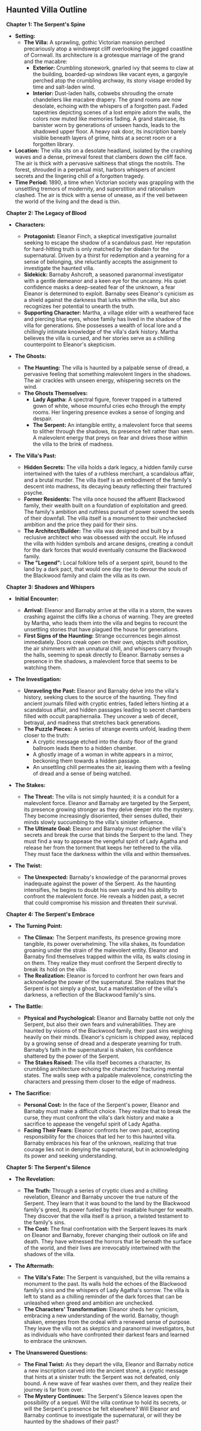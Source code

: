 ## Haunted Villa Outline

**Chapter 1: The Serpent's Spine**

* **Setting:**
    * **The Villa:**  A sprawling, gothic Victorian mansion perched precariously atop a windswept cliff overlooking the jagged coastline of Cornwall. Its architecture is a grotesque marriage of the grand and the macabre:
        * **Exterior:**  Crumbling stonework, gnarled ivy that seems to claw at the building, boarded-up windows like vacant eyes, a gargoyle perched atop the crumbling archway, its stony visage eroded by time and salt-laden wind. 
        * **Interior:**  Dust-laden halls, cobwebs shrouding the ornate chandeliers like macabre drapery. The grand rooms are now desolate, echoing with the whispers of a forgotten past. Faded tapestries depicting scenes of a lost empire adorn the walls, the colors now muted like memories fading.  A grand staircase, its banister worn by generations of unseen hands, leads to the shadowed upper floor. A heavy oak door, its inscription barely visible beneath layers of grime, hints at a secret room or a forgotten library. 
* **Location:**  The villa sits on a desolate headland, isolated by the crashing waves and a dense, primeval forest that clambers down the cliff face. The air is thick with a pervasive saltiness that stings the nostrils.  The forest, shrouded in a perpetual mist, harbors whispers of ancient secrets and the lingering chill of a forgotten tragedy. 
* **Time Period:**  1890, a time when Victorian society was grappling with the unsettling tremors of modernity, and superstition and rationalism clashed. The air is thick with a sense of unease, as if the veil between the world of the living and the dead is thin. 

**Chapter 2: The Legacy of Blood**

* **Characters:**
    * **Protagonist:**  Eleanor Finch, a skeptical investigative journalist seeking to escape the shadow of a scandalous past.  Her reputation for hard-hitting truth is only matched by her disdain for the supernatural. Driven by a thirst for redemption and a yearning for a sense of belonging, she reluctantly accepts the assignment to investigate the haunted villa.
    * **Sidekick:**  Barnaby Ashcroft, a seasoned paranormal investigator with a gentle demeanor and a keen eye for the uncanny. His quiet confidence masks a deep-seated fear of the unknown, a fear Eleanor is determined to exploit.  Barnaby sees Eleanor's cynicism as a shield against the darkness that lurks within the villa, but also recognizes her potential to unearth the truth.
    * **Supporting Character:**  Martha, a village elder with a weathered face and piercing blue eyes, whose family has lived in the shadow of the villa for generations.  She possesses a wealth of local lore and a chillingly intimate knowledge of the villa's dark history. Martha believes the villa is cursed, and her stories serve as a chilling counterpoint to Eleanor's skepticism. 

* **The Ghosts:**
    * **The Haunting:**  The villa is haunted by a palpable sense of dread, a pervasive feeling that something malevolent lingers in the shadows. The air crackles with unseen energy, whispering secrets on the wind.
    * **The Ghosts Themselves:**
        * **Lady Agatha:** A spectral figure, forever trapped in a tattered gown of white, whose mournful cries echo through the empty rooms.  Her lingering presence evokes a sense of longing and despair.
        * **The Serpent:**  An intangible entity, a malevolent force that seems to slither through the shadows, its presence felt rather than seen.  A malevolent energy that preys on fear and drives those within the villa to the brink of madness. 

* **The Villa's Past:**
    * **Hidden Secrets:**  The villa holds a dark legacy, a hidden family curse intertwined with the tales of a ruthless merchant, a scandalous affair, and a brutal murder. The villa itself is an embodiment of the family's descent into madness, its decaying beauty reflecting their fractured psyche.
    * **Former Residents:**  The villa once housed the affluent Blackwood family, their wealth built on a foundation of exploitation and greed.  The family's ambition and ruthless pursuit of power sowed the seeds of their downfall.  The villa itself is a monument to their unchecked ambition and the price they paid for their sins. 
    * **The Architect/Builder:**  The villa was designed and built by a reclusive architect who was obsessed with the occult. He infused the villa with hidden symbols and arcane designs, creating a conduit for the dark forces that would eventually consume the Blackwood family. 
    * **The "Legend":**  Local folklore tells of a serpent spirit, bound to the land by a dark pact, that would one day rise to devour the souls of the Blackwood family and claim the villa as its own. 

**Chapter 3: Shadows and Whispers**

* **Initial Encounter:**
    * **Arrival:** Eleanor and Barnaby arrive at the villa in a storm, the waves crashing against the cliffs like a chorus of warning.  They are greeted by Martha, who leads them into the villa and begins to recount the unsettling stories that have plagued the house for generations. 
    * **First Signs of the Haunting:**  Strange occurrences begin almost immediately. Doors creak open on their own, objects shift position, the air shimmers with an unnatural chill, and whispers carry through the halls, seeming to speak directly to Eleanor.  Barnaby senses a presence in the shadows, a malevolent force that seems to be watching them. 

* **The Investigation:**
    * **Unraveling the Past:**  Eleanor and Barnaby delve into the villa's history, seeking clues to the source of the haunting. They find ancient journals filled with cryptic entries, faded letters hinting at a scandalous affair, and hidden passages leading to secret chambers filled with occult paraphernalia. They uncover a web of deceit, betrayal, and madness that stretches back generations.  
    * **The Puzzle Pieces:** A series of strange events unfold, leading them closer to the truth:
        *  A cryptic message etched into the dusty floor of the grand ballroom leads them to a hidden chamber.
        *  A ghostly image of a woman in white appears in a mirror, beckoning them towards a hidden passage.
        *  An unsettling chill permeates the air, leaving them with a feeling of dread and a sense of being watched. 

* **The Stakes:**
    * **The Threat:**  The villa is not simply haunted; it is a conduit for a malevolent force. Eleanor and Barnaby are targeted by the Serpent, its presence growing stronger as they delve deeper into the mystery. They become increasingly disoriented, their senses dulled, their minds slowly succumbing to the villa's sinister influence.
    * **The Ultimate Goal:**  Eleanor and Barnaby must decipher the villa's secrets and break the curse that binds the Serpent to the land. They must find a way to appease the vengeful spirit of Lady Agatha and release her from the torment that keeps her tethered to the villa. They must face the darkness within the villa and within themselves.  

* **The Twist:**
    * **The Unexpected:**  Barnaby's knowledge of the paranormal proves inadequate against the power of the Serpent.  As the haunting intensifies, he begins to doubt his own sanity and his ability to confront the malevolent force. He reveals a hidden past, a secret that could compromise his mission and threaten their survival.

**Chapter 4:  The Serpent's Embrace**

* **The Turning Point:**
    * **The Climax:**  The Serpent manifests, its presence growing more tangible, its power overwhelming.  The villa shakes, its foundation groaning under the strain of the malevolent entity. Eleanor and Barnaby find themselves trapped within the villa, its walls closing in on them.  They realize they must confront the Serpent directly to break its hold on the villa.
    * **The Realization:**  Eleanor is forced to confront her own fears and acknowledge the power of the supernatural. She realizes that the Serpent is not simply a ghost, but a manifestation of the villa's darkness, a reflection of the Blackwood family's sins. 

* **The Battle:**
    * **Physical and Psychological:**  Eleanor and Barnaby battle not only the Serpent, but also their own fears and vulnerabilities. They are haunted by visions of the Blackwood family, their past sins weighing heavily on their minds.  Eleanor's cynicism is chipped away, replaced by a growing sense of dread and a desperate yearning for truth.  Barnaby’s faith in the supernatural is shaken, his confidence shattered by the power of the Serpent.  
    * **The Stakes Raised:**  The villa itself becomes a character, its crumbling architecture echoing the characters' fracturing mental states.  The walls seep with a palpable malevolence,  constricting the characters and pressing them closer to the edge of madness.  

* **The Sacrifice:** 
    * **Personal Cost:**  In the face of the Serpent's power, Eleanor and Barnaby must make a difficult choice. They realize that to break the curse, they must confront the villa's dark history and make a sacrifice to appease the vengeful spirit of Lady Agatha.
    * **Facing Their Fears:**  Eleanor confronts her own past, accepting responsibility for the choices that led her to this haunted villa. Barnaby embraces his fear of the unknown, realizing that true courage lies not in denying the supernatural, but in acknowledging its power and seeking understanding. 

**Chapter 5: The Serpent's Silence**

* **The Revelation:**
    * **The Truth:**  Through a series of cryptic clues and a chilling revelation, Eleanor and Barnaby uncover the true nature of the Serpent. They learn that it was bound to the land by the Blackwood family's greed, its power fueled by their insatiable hunger for wealth. They discover that the villa itself is a prison, a twisted testament to the family's sins. 
    * **The Cost:**  The final confrontation with the Serpent leaves its mark on Eleanor and Barnaby, forever changing their outlook on life and death. They have witnessed the horrors that lie beneath the surface of the world, and their lives are irrevocably intertwined with the shadows of the villa. 

* **The Aftermath:**
    * **The Villa's Fate:**  The Serpent is vanquished, but the villa remains a monument to the past. Its walls hold the echoes of the Blackwood family's sins and the whispers of Lady Agatha's sorrow.  The villa is left to stand as a chilling reminder of the dark forces that can be unleashed when greed and ambition are unchecked.  
    * **The Characters' Transformation:**  Eleanor sheds her cynicism, embracing a new understanding of the world. Barnaby, though shaken, emerges from the ordeal with a renewed sense of purpose. They leave the villa not as skeptics and paranormal investigators, but as individuals who have confronted their darkest fears and learned to embrace the unknown. 

* **The Unanswered Questions:**
    * **The Final Twist:**  As they depart the villa, Eleanor and Barnaby notice a new inscription carved into the ancient stone, a cryptic message that hints at a sinister truth:  the Serpent was not defeated, only bound.  A new wave of fear washes over them, and they realize their journey is far from over.
    * **The Mystery Continues:**  The Serpent's Silence leaves open the possibility of a sequel. Will the villa continue to hold its secrets, or will the Serpent's presence be felt elsewhere? Will Eleanor and Barnaby continue to investigate the supernatural, or will they be haunted by the shadows of their past? 

